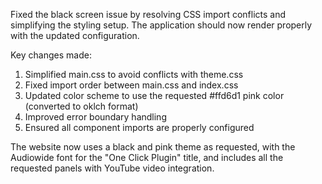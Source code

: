 Fixed the black screen issue by resolving CSS import conflicts and simplifying the styling setup. The application should now render properly with the updated configuration.

Key changes made:
1. Simplified main.css to avoid conflicts with theme.css
2. Fixed import order between main.css and index.css  
3. Updated color scheme to use the requested #ffd6d1 pink color (converted to oklch format)
4. Improved error boundary handling
5. Ensured all component imports are properly configured

The website now uses a black and pink theme as requested, with the Audiowide font for the "One Click Plugin" title, and includes all the requested panels with YouTube video integration.